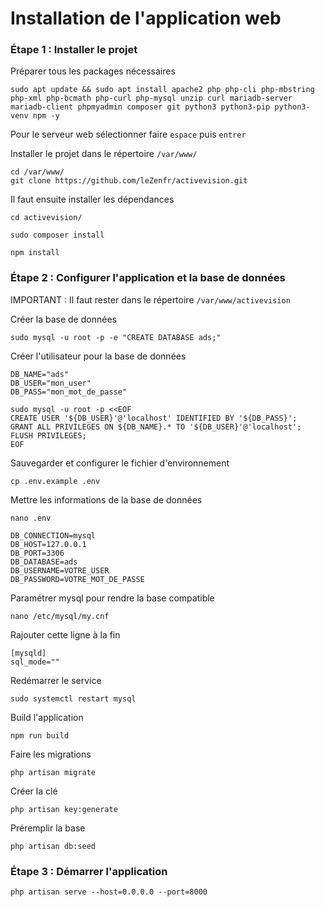 # Installation de l'application web

### Étape 1 : Installer le projet

Préparer tous les packages nécessaires
```
sudo apt update && sudo apt install apache2 php php-cli php-mbstring php-xml php-bcmath php-curl php-mysql unzip curl mariadb-server mariadb-client phpmyadmin composer git python3 python3-pip python3-venv npm -y
```
Pour le serveur web sélectionner faire `espace` puis `entrer`

Installer le projet dans le répertoire `/var/www/`
```
cd /var/www/
git clone https://github.com/leZenfr/activevision.git
```
Il faut ensuite installer les dépendances 
```
cd activevision/
```
```
sudo composer install
```
```
npm install
```
### Étape 2 : Configurer l'application et la base de données

IMPORTANT : Il faut rester dans le répertoire `/var/www/activevision`

Créer la base de données
```
sudo mysql -u root -p -e "CREATE DATABASE ads;"
```

Créer l'utilisateur pour la base de données
```
DB_NAME="ads"
DB_USER="mon_user"
DB_PASS="mon_mot_de_passe"

sudo mysql -u root -p <<EOF
CREATE USER '${DB_USER}'@'localhost' IDENTIFIED BY '${DB_PASS}';
GRANT ALL PRIVILEGES ON ${DB_NAME}.* TO '${DB_USER}'@'localhost';
FLUSH PRIVILEGES;
EOF
```

Sauvegarder et configurer le fichier d'environnement
```
cp .env.example .env
```
Mettre les informations de la base de données
```
nano .env
```
```
DB_CONNECTION=mysql
DB_HOST=127.0.0.1
DB_PORT=3306
DB_DATABASE=ads
DB_USERNAME=VOTRE_USER
DB_PASSWORD=VOTRE_MOT_DE_PASSE
```

Paramétrer mysql pour rendre la base compatible
```
nano /etc/mysql/my.cnf
```

Rajouter cette ligne à la fin
```
[mysqld]
sql_mode=""
```
Redémarrer le service
```
sudo systemctl restart mysql
```

Build l'application
```
npm run build
```

Faire les migrations
```
php artisan migrate
```

Créer la clé 
```
php artisan key:generate
```

Préremplir la base 
```
php artisan db:seed
```

### Étape 3 : Démarrer l'application 
```
php artisan serve --host=0.0.0.0 --port=8000
```
